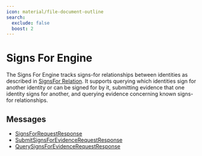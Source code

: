 ```yaml
---
icon: material/file-document-outline
search:
  exclude: false
  boost: 2
---
```


# Signs For Engine

The Signs For Engine tracks signs-for relationships between identities as
described in [SignsFor
Relation](../../architecture-1/abstractions/identity.md#signsfor-relation). It
supports querying which identities sign for another identity or can be signed
for by it, submitting evidence that one identity signs for another, and querying
evidence concerning known signs-for relationships.

## Messages

- [SignsForRequestResponse](./signs-for/signs-for-request-response.md)
- [SubmitSignsForEvidenceRequestResponse](./signs-for/submit-signs-for-evidence-request-response.md)
- [QuerySignsForEvidenceRequestResponse](./signs-for/query-signs-for-evidence-request-response.md)
